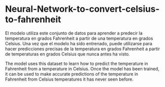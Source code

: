 # Neural-Network-to-convert-celsius-to-fahrenheit
El modelo utiliza este conjunto de datos para aprender a predecir la temperatura en grados Fahrenheit a partir de una temperatura en grados Celsius. Una vez que el modelo ha sido entrenado, puede utilizarse para hacer predicciones precisas de la temperatura en grados Fahrenheit a partir de temperaturas en grados Celsius que nunca antes ha visto.

The model uses this dataset to learn how to predict the temperature in Fahrenheit from a temperature in Celsius. Once the model has been trained, it can be used to make accurate predictions of the temperature in Fahrenheit from Celsius temperatures it has never seen before.
